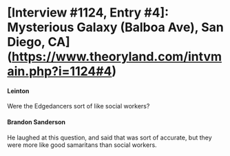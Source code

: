 # [Interview #1124, Entry #4]: Mysterious Galaxy (Balboa Ave), San Diego, CA](https://www.theoryland.com/intvmain.php?i=1124#4)

#### Leinton

Were the Edgedancers sort of like social workers?

#### Brandon Sanderson

He laughed at this question, and said that was sort of accurate, but they were more like good samaritans than social workers.

